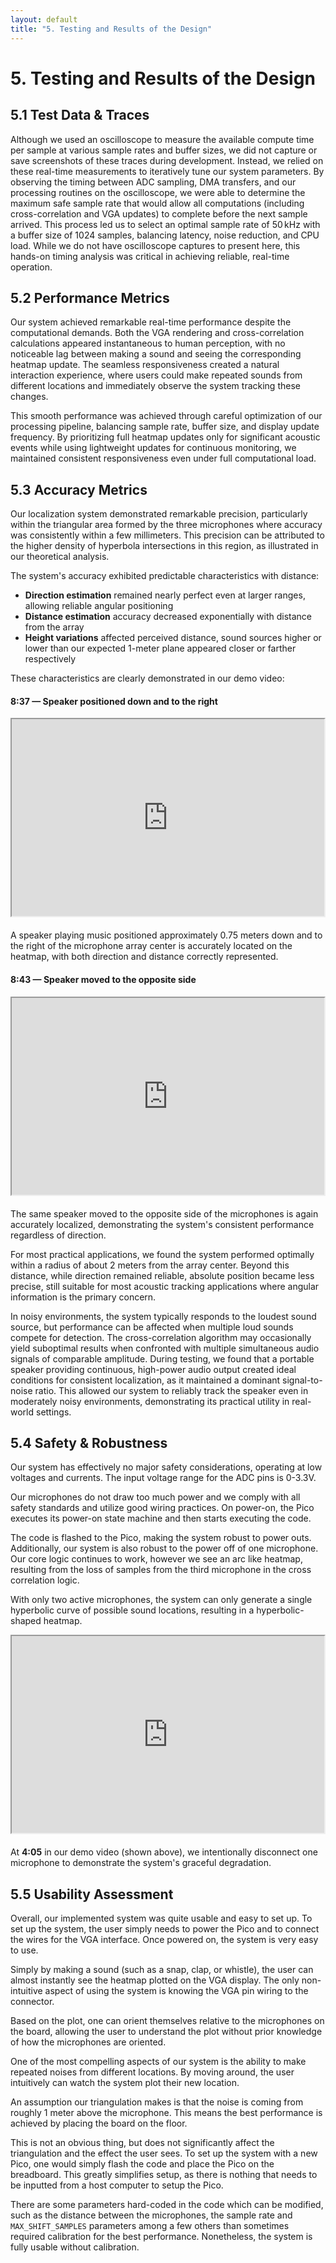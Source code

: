```yaml
---
layout: default
title: "5. Testing and Results of the Design"
---
```


# 5. Testing and Results of the Design

## 5.1 Test Data & Traces
Although we used an oscilloscope to measure the available compute time per sample at various sample rates and buffer sizes, we did not capture or save screenshots of these traces during development. Instead, we relied on these real-time measurements to iteratively tune our system parameters. By observing the timing between ADC sampling, DMA transfers, and our processing routines on the oscilloscope, we were able to determine the maximum safe sample rate that would allow all computations (including cross-correlation and VGA updates) to complete before the next sample arrived. This process led us to select an optimal sample rate of $50\,\mathrm{kHz}$ with a buffer size of $1024$ samples, balancing latency, noise reduction, and CPU load. While we do not have oscilloscope captures to present here, this hands-on timing analysis was critical in achieving reliable, real-time operation.


<!-- Present oscilloscope captures of ADC sampling timing (`SAMPLE_PERIOD_US`), DMA triggers, and GPIO timing for debugging. -->

## 5.2 Performance Metrics

Our system achieved remarkable real-time performance despite the computational demands. Both the VGA rendering and cross-correlation calculations appeared instantaneous to human perception, with no noticeable lag between making a sound and seeing the corresponding heatmap update. The seamless responsiveness created a natural interaction experience, where users could make repeated sounds from different locations and immediately observe the system tracking these changes.

This smooth performance was achieved through careful optimization of our processing pipeline, balancing sample rate, buffer size, and display update frequency. By prioritizing full heatmap updates only for significant acoustic events while using lightweight updates for continuous monitoring, we maintained consistent responsiveness even under full computational load.

## 5.3 Accuracy Metrics

Our localization system demonstrated remarkable precision, particularly within the triangular area formed by the three microphones where accuracy was consistently within a few millimeters. This precision can be attributed to the higher density of hyperbola intersections in this region, as illustrated in our theoretical analysis.

The system's accuracy exhibited predictable characteristics with distance:

- **Direction estimation** remained nearly perfect even at larger ranges, allowing reliable angular positioning
- **Distance estimation** accuracy decreased exponentially with distance from the array
- **Height variations** affected perceived distance, sound sources higher or lower than our expected 1-meter plane appeared closer or farther respectively

These characteristics are clearly demonstrated in our demo video:

<div class="video-timestamps">
  <h4>8:37 — Speaker positioned down and to the right</h4>
  <div style="display:flex; align-items:flex-center; margin-left: auto; margin-right: auto; margin-bottom: 20px;">
    <iframe width="560" height="315" src="https://www.youtube.com/embed/yFkt5Urp-eg?start=517" frameborder="1" allowfullscreen class="bordered"></iframe>
  </div>
  <p>A speaker playing music positioned approximately 0.75 meters down and to the right of the microphone array center is accurately located on the heatmap, with both direction and distance correctly represented.</p>
  
  <h4>8:43 — Speaker moved to the opposite side</h4>
  <div style="display:flex; align-items:flex-center; margin-left: auto; margin-right: auto; margin-bottom: 20px;">
    <iframe width="560" height="315" src="https://www.youtube.com/embed/yFkt5Urp-eg?start=523" frameborder="1" allowfullscreen class="bordered"></iframe>
  </div>
  <p>The same speaker moved to the opposite side of the microphones is again accurately localized, demonstrating the system's consistent performance regardless of direction.</p>
</div>

For most practical applications, we found the system performed optimally within a radius of about 2 meters from the array center. Beyond this distance, while direction remained reliable, absolute position became less precise, still suitable for most acoustic tracking applications where angular information is the primary concern.

In noisy environments, the system typically responds to the loudest sound source, but performance can be affected when multiple loud sounds compete for detection. The cross-correlation algorithm may occasionally yield suboptimal results when confronted with multiple simultaneous audio signals of comparable amplitude. During testing, we found that a portable speaker providing continuous, high-power audio output created ideal conditions for consistent localization, as it maintained a dominant signal-to-noise ratio. This allowed our system to reliably track the speaker even in moderately noisy environments, demonstrating its practical utility in real-world settings.

## 5.4 Safety & Robustness

Our system has effectively no major safety considerations, operating at low voltages and currents. The input voltage range for the ADC pins is $0$-$3.3\text{V}$. 

Our microphones do not draw too much power and we comply with all safety standards and utilize good wiring practices. On power-on, the Pico executes its power-on state machine and then starts executing the code. 

The code is flashed to the Pico, making the system robust to power outs. Additionally, our system is also robust to the power off of one microphone. Our core logic continues to work, however we see an arc like heatmap, resulting from the loss of samples from the third microphone in the cross correlation logic. 

With only two active microphones, the system can only generate a single hyperbolic curve of possible sound locations, resulting in a hyperbolic-shaped heatmap.

<div style="display:flex; align-items:flex-center; margin-left: auto; margin-right: auto; margin-bottom: 20px; margin-top: 10px;">
  <iframe width="560" height="315" src="https://www.youtube.com/embed/yFkt5Urp-eg?start=245" frameborder="1" allowfullscreen class="bordered"></iframe>
</div>

<p>At <strong>4:05</strong> in our demo video (shown above), we intentionally disconnect one microphone to demonstrate the system's graceful degradation.</p>

## 5.5 Usability Assessment

Overall, our implemented system was quite usable and easy to set up. To set up the system, the user simply needs to power the Pico and to connect the wires for the VGA interface. Once powered on, the system is very easy to use. 

Simply by making a sound (such as a snap, clap, or whistle), the user can almost instantly see the heatmap plotted on the VGA display. The only non-intuitive aspect of using the system is knowing the VGA pin wiring to the connector. 

Based on the plot, one can orient themselves relative to the microphones on the board, allowing the user to understand the plot without prior knowledge of how the microphones are oriented. 

One of the most compelling aspects of our system is the ability to make repeated noises from different locations. By moving around, the user intuitively can watch the system plot their new location.

An assumption our triangulation makes is that the noise is coming from roughly 1 meter above the microphone. This means the best performance is achieved by placing the board on the floor. 

This is not an obvious thing, but does not significantly affect the triangulation and the effect the user sees. To set up the system with a new Pico, one would simply flash the code and place the Pico on the breadboard. This greatly simplifies setup, as there is nothing that needs to be inputted from a host computer to setup the Pico. 

There are some parameters hard-coded in the code which can be modified, such as the distance between the microphones, the sample rate and `MAX_SHIFT_SAMPLES` parameters among a few others than sometimes required calibration for the best performance. Nonetheless, the system is fully usable without calibration. 
